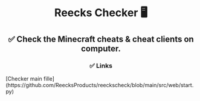 <h1 align="center">Reecks Checker 🖥</h1>
<h2 align="center">✅ Check the Minecraft cheats & cheat clients on computer.</h2>
<h3 align="center">✅ Links</h3>
[Checker main fille](https://github.com/ReecksProducts/reeckscheck/blob/main/src/web/start.py)
